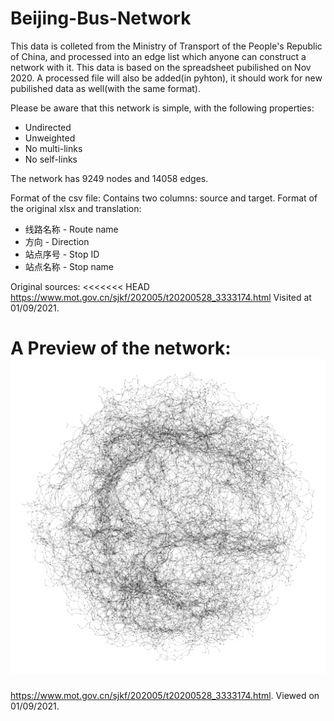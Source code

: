 # Beijing-Bus-Network

This data is colleted from the Ministry of Transport of the People's Republic of China, and processed into an edge list which anyone can construct a network with it.
This data is based on the spreadsheet pubilished on Nov 2020. A processed file will also be added(in pyhton), it should work for new pubilished data as well(with the same format).

Please be aware that this network is simple, with the following properties:
* Undirected
* Unweighted
* No multi-links
* No self-links

The network has 9249 nodes and 14058 edges.

Format of the csv file: Contains two columns: source and target.
Format of the original xlsx and translation:
* 线路名称 - Route name
* 方向 - Direction
* 站点序号 - Stop ID
* 站点名称 - Stop name

Original sources:
<<<<<<< HEAD
https://www.mot.gov.cn/sjkf/202005/t20200528_3333174.html
Visited at 01/09/2021.

A Preview of the network:
![Preview](./Preview.png)
=======
https://www.mot.gov.cn/sjkf/202005/t20200528_3333174.html.
Viewed on 01/09/2021.